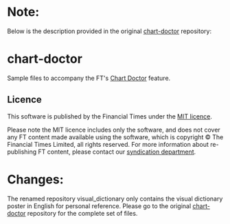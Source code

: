 # Note:
Below is the description provided in the original [chart-doctor](https://github.com/Financial-Times/chart-doctor) repository: 

  # chart-doctor
  Sample files to accompany the FT's [Chart Doctor](http://www.ft.com/chart-doctor) feature.
  
  ## Licence
  This software is published by the Financial Times under the [MIT licence](http://opensource.org/licenses/MIT). 
  
  Please note the MIT licence includes only the software, and does not cover any FT content made available using the software, which is copyright &copy; The Financial Times Limited, all rights reserved. For more information about re-publishing FT content, please contact our [syndication department](http://syndication.ft.com/).

# Changes:
The renamed repository visual_dictionary only contains the visual dictionary poster in English for personal reference. Please go to the original [chart-doctor](https://github.com/Financial-Times/chart-doctor) repository for the complete set of files. 
